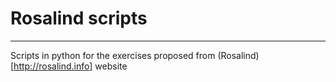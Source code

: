 # Rosalind scripts
---
Scripts in python for the exercises proposed from (Rosalind)[http://rosalind.info] website
